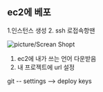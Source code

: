 ## ec2에 베포
1.인스턴스 생성
2. ssh 로접속항땐 
 
 ![picture/Screan Shopt](picture/.png)
 
1. ec2에 내가 쓰는 언어 다운받음
2. 내 프로젝트에 url 설정


git -- settings --> deploy keys